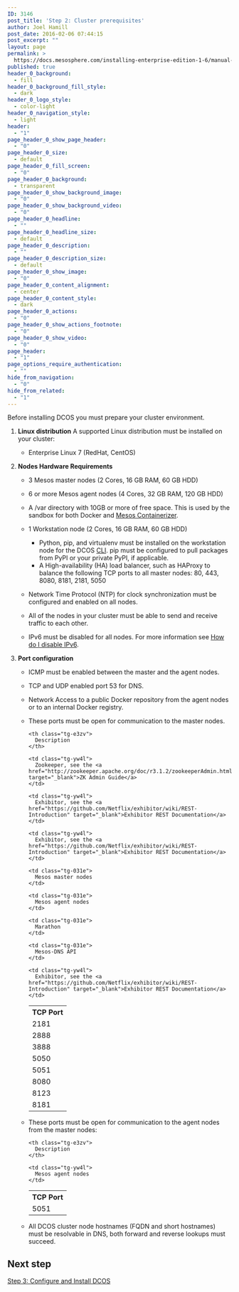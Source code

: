 ```yaml
---
ID: 3146
post_title: 'Step 2: Cluster prerequisites'
author: Joel Hamill
post_date: 2016-02-06 07:44:15
post_excerpt: ""
layout: page
permalink: >
  https://docs.mesosphere.com/installing-enterprise-edition-1-6/manual-installation/step-2-cluster-prerequisites/
published: true
header_0_background:
  - fill
header_0_background_fill_style:
  - dark
header_0_logo_style:
  - color-light
header_0_navigation_style:
  - light
header:
  - "1"
page_header_0_show_page_header:
  - "0"
page_header_0_size:
  - default
page_header_0_fill_screen:
  - "0"
page_header_0_background:
  - transparent
page_header_0_show_background_image:
  - "0"
page_header_0_show_background_video:
  - "0"
page_header_0_headline:
  - ""
page_header_0_headline_size:
  - default
page_header_0_description:
  - ""
page_header_0_description_size:
  - default
page_header_0_show_image:
  - "0"
page_header_0_content_alignment:
  - center
page_header_0_content_style:
  - dark
page_header_0_actions:
  - "0"
page_header_0_show_actions_footnote:
  - "0"
page_header_0_show_video:
  - "0"
page_header:
  - "1"
page_options_require_authentication:
  - ""
hide_from_navigation:
  - "0"
hide_from_related:
  - "1"
---
```

Before installing DCOS you must prepare your cluster environment.

1.  **Linux distribution** A supported Linux distribution must be installed on your cluster:
    
    *   Enterprise Linux 7 (RedHat, CentOS)

2.  **Nodes Hardware Requirements**
    
    *   3 Mesos master nodes (2 Cores, 16 GB RAM, 60 GB HDD) <!-- A cluster of 8 or more machines with a supported Linux distribution. The recommended capacity for each node is 16 GB RAM/2 Cores and 16 GB disk space. The minimum size of a node is a machine with 10 GB of disk space and 1 GB of RAM. -->
    
    *   6 or more Mesos agent nodes (4 Cores, 32 GB RAM, 120 GB HDD)
    
    *   A /var directory with 10GB or more of free space. This is used by the sandbox for both Docker and [Mesos Containerizer][1].
    
    *   1 Workstation node (2 Cores, 16 GB RAM, 60 GB HDD)
        
        *   Python, pip, and virtualenv must be installed on the workstation node for the DCOS [CLI][2]. pip must be configured to pull packages from PyPI or your private PyPI, if applicable.
        *   A High-availability (HA) load balancer, such as HAProxy to balance the following TCP ports to all master nodes: 80, 443, 8080, 8181, 2181, 5050
    *   Network Time Protocol (NTP) for clock synchronization must be configured and enabled on all nodes.
    *   All of the nodes in your cluster must be able to send and receive traffic to each other.
    *   IPv6 must be disabled for all nodes. For more information see <a href="https://wiki.centos.org/FAQ/CentOS7#head-8984faf811faccca74c7bcdd74de7467f2fcd8ee" target="_blank">How do I disable IPv6</a>.

3.  **Port configuration**
    
    *   ICMP must be enabled between the master and the agent nodes.
    *   TCP and UDP enabled port 53 for DNS.
    *   Network Access to a public Docker repository from the agent nodes or to an internal Docker registry.
    *   These ports must be open for communication to the master nodes. <style type="text/css">
          .tg  {border-collapse:collapse;border-spacing:0;}
.tg td{font-family:Arial, sans-serif;font-size:14px;padding:10px 5px;border-style:solid;border-width:1px;overflow:hidden;word-break:normal;}
.tg th{font-family:Arial, sans-serif;font-size:14px;font-weight:normal;padding:10px 5px;border-style:solid;border-width:1px;overflow:hidden;word-break:normal;}
.tg .tg-e3zv{font-weight:bold}
.tg .tg-yw4l{vertical-align:top}
        </style>
        
        <table class="table">
          <tr>
            <th class="tg-e3zv">
              TCP Port
            </th>
            
            <th class="tg-e3zv">
              Description
            </th>
          </tr>
          
          <tr>
            <td class="tg-yw4l">
              2181
            </td>
            
            <td class="tg-yw4l">
              Zookeeper, see the <a href="http://zookeeper.apache.org/doc/r3.1.2/zookeeperAdmin.html#sc_zkCommands" target="_blank">ZK Admin Guide</a>
            </td>
          </tr>
          
          <tr>
            <td class="tg-yw4l">
              2888
            </td>
            
            <td class="tg-yw4l">
              Exhibitor, see the <a href="https://github.com/Netflix/exhibitor/wiki/REST-Introduction" target="_blank">Exhibitor REST Documentation</a>
            </td>
          </tr>
          
          <tr>
            <td class="tg-yw4l">
              3888
            </td>
            
            <td class="tg-yw4l">
              Exhibitor, see the <a href="https://github.com/Netflix/exhibitor/wiki/REST-Introduction" target="_blank">Exhibitor REST Documentation</a>
            </td>
          </tr>
          
          <tr>
            <td class="tg-031e">
              5050
            </td>
            
            <td class="tg-031e">
              Mesos master nodes
            </td>
          </tr>
          
          <tr>
            <td class="tg-031e">
              5051
            </td>
            
            <td class="tg-031e">
              Mesos agent nodes
            </td>
          </tr>
          
          <tr>
            <td class="tg-031e">
              8080
            </td>
            
            <td class="tg-031e">
              Marathon
            </td>
          </tr>
          
          <tr>
            <td class="tg-031e">
              8123
            </td>
            
            <td class="tg-031e">
              Mesos-DNS API
            </td>
          </tr>
          
          <tr>
            <td class="tg-yw4l">
              8181
            </td>
            
            <td class="tg-yw4l">
              Exhibitor, see the <a href="https://github.com/Netflix/exhibitor/wiki/REST-Introduction" target="_blank">Exhibitor REST Documentation</a>
            </td>
          </tr>
        </table>
    
    *   These ports must be open for communication to the agent nodes from the master nodes: <style type="text/css">
          .tg  {border-collapse:collapse;border-spacing:0;}
.tg td{font-family:Arial, sans-serif;font-size:14px;padding:10px 5px;border-style:solid;border-width:1px;overflow:hidden;word-break:normal;}
.tg th{font-family:Arial, sans-serif;font-size:14px;font-weight:normal;padding:10px 5px;border-style:solid;border-width:1px;overflow:hidden;word-break:normal;}
.tg .tg-e3zv{font-weight:bold}
.tg .tg-yw4l{vertical-align:top}
        </style>
        
        <table class="table">
          <tr>
            <th class="tg-e3zv">
              TCP Port
            </th>
            
            <th class="tg-e3zv">
              Description
            </th>
          </tr>
          
          <tr>
            <td class="tg-yw4l">
              5051
            </td>
            
            <td class="tg-yw4l">
              Mesos agent nodes
            </td>
          </tr>
        </table>
    
    *   All DCOS cluster node hostnames (FQDN and short hostnames) must be resolvable in DNS, both forward and reverse lookups must succeed.

## Next step

[Step 3: Configure and Install DCOS][3]

 [1]: http://mesos.apache.org/documentation/latest/containerizer/
 [2]: ../administration/introcli/
 [3]: ../step-4-configure-and-install-dcos/